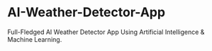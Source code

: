 # AI-Weather-Detector-App
Full-Fledged AI Weather Detector App Using Artificial Intelligence &amp; Machine Learning.
